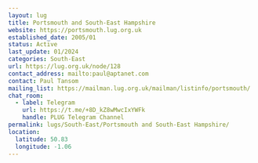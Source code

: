 ```yaml
---
layout: lug
title: Portsmouth and South-East Hampshire
website: https://portsmouth.lug.org.uk
established_date: 2005/01
status: Active
last_update: 01/2024
categories: South-East
url: https://lug.org.uk/node/128
contact_address: mailto:paul@aptanet.com
contact: Paul Tansom
mailing_list: https://mailman.lug.org.uk/mailman/listinfo/portsmouth/
chat_room:
  - label: Telegram
    url: https://t.me/+8D_kZ8wMwcIxYWFk
    handle: PLUG Telegram Channel
permalink: lugs/South-East/Portsmouth and South-East Hampshire/
location:
  latitude: 50.83
  longitude: -1.06
---
```

